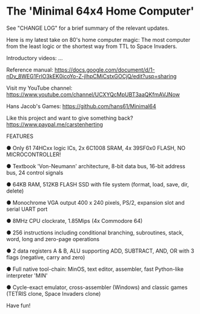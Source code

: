 # The 'Minimal 64x4 Home Computer'

See "CHANGE LOG" for a brief summary of the relevant updates.


Here is my latest take on 80's home computer magic: The most computer from the least logic or the shortest way from TTL to Space Invaders.


Introductory videos: ...

Reference manual: https://docs.google.com/document/d/1-nDv_8WEG1FrlO3kEK0icoYo-Z-jlhpCMiCstxGOCjQ/edit?usp=sharing

Visit my YouTube channel: https://www.youtube.com/channel/UCXYQcMpUBT3aaQKfmAVJNow

Hans Jacob's Games: https://github.com/hans61/Minimal64

Like this project and want to give something back? https://www.paypal.me/carstenherting

FEATURES

● Only 61 74HCxx logic ICs, 2x 6C1008 SRAM, 4x 39SF0x0 FLASH, NO MICROCONTROLLER!

● Textbook 'Von-Neumann' architecture, 8-bit data bus, 16-bit address bus, 24 control signals

● 64KB RAM, 512KB FLASH SSD with file system (format, load, save, dir, delete)

● Monochrome VGA output 400 x 240 pixels, PS/2, expansion slot and serial UART port

● 8MHz CPU clockrate, 1.85Mips (4x Commodore 64)

● 256 instructions including conditional branching, subroutines, stack, word, long and zero-page operations

● 2 data registers A & B, ALU supporting ADD, SUBTRACT, AND, OR with 3 flags (negative, carry and zero)

● Full native tool-chain: MinOS, text editor, assembler, fast Python-like interpreter 'MIN'

● Cycle-exact emulator, cross-assembler (Windows) and classic games (TETRIS clone, Space Invaders clone)
  
Have fun!
